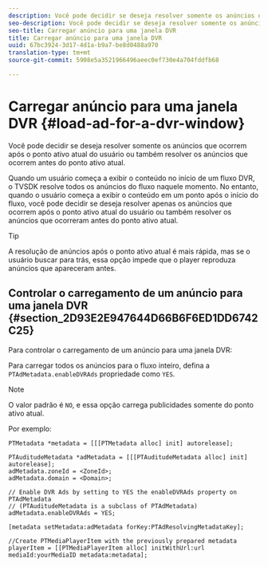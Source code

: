 ```yaml
---
description: Você pode decidir se deseja resolver somente os anúncios que ocorrem após o ponto ativo atual do usuário ou também resolver os anúncios que ocorrem antes do ponto ativo atual.
seo-description: Você pode decidir se deseja resolver somente os anúncios que ocorrem após o ponto ativo atual do usuário ou também resolver os anúncios que ocorrem antes do ponto ativo atual.
seo-title: Carregar anúncio para uma janela DVR
title: Carregar anúncio para uma janela DVR
uuid: 67bc3924-3d17-4d1a-b9a7-be8d0488a970
translation-type: tm+mt
source-git-commit: 5908e5a3521966496aeec0ef730e4a704fddfb68

---
```



# Carregar anúncio para uma janela DVR {#load-ad-for-a-dvr-window}

Você pode decidir se deseja resolver somente os anúncios que ocorrem após o ponto ativo atual do usuário ou também resolver os anúncios que ocorrem antes do ponto ativo atual.

Quando um usuário começa a exibir o conteúdo no início de um fluxo DVR, o TVSDK resolve todos os anúncios do fluxo naquele momento. No entanto, quando o usuário começa a exibir o conteúdo em um ponto após o início do fluxo, você pode decidir se deseja resolver apenas os anúncios que ocorrem após o ponto ativo atual do usuário ou também resolver os anúncios que ocorreram antes do ponto ativo atual.

>[!TIP]
>
>A resolução de anúncios após o ponto ativo atual é mais rápida, mas se o usuário buscar para trás, essa opção impede que o player reproduza anúncios que apareceram antes.

## Controlar o carregamento de um anúncio para uma janela DVR {#section_2D93E2E947644D66B6F6ED1DD6742C25}

Para controlar o carregamento de um anúncio para uma janela DVR:

Para carregar todos os anúncios para o fluxo inteiro, defina a `PTAdMetadata.enableDVRAds` propriedade como `YES`.

>[!NOTE]
>
>O valor padrão é `NO`, e essa opção carrega publicidades somente do ponto ativo atual.

Por exemplo:

```
PTMetadata *metadata = [[[PTMetadata alloc] init] autorelease]; 
 
PTAuditudeMetadata *adMetadata = [[[PTAuditudeMetadata alloc] init] autorelease];  
adMetadata.zoneId = <ZoneId>; 
adMetadata.domain = <Domain>; 
 
// Enable DVR Ads by setting to YES the enableDVRAds property on PTAdMetadata  
// (PTAuditudeMetadata is a subclass of PTAdMetadata)  
adMetadata.enableDVRAds = YES; 
 
[metadata setMetadata:adMetadata forKey:PTAdResolvingMetadataKey]; 
 
//Create PTMediaPlayerItem with the previously prepared metadata    
playerItem = [[PTMediaPlayerItem alloc] initWithUrl:url mediaId:yourMediaID metadata:metadata]; 
```
